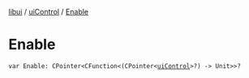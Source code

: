 [libui](../index.md) / [uiControl](index.md) / [Enable](./-enable.md)

# Enable

`var Enable: CPointer<CFunction<(CPointer<`[`uiControl`](index.md)`>?) -> Unit>>?`